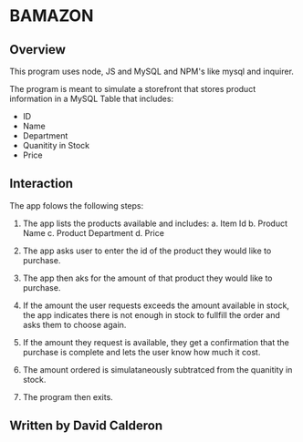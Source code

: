 # BAMAZON

## Overview

This program uses node, JS and MySQL and NPM's like mysql and inquirer.

The program is meant to simulate a storefront that stores product information in a MySQL Table that includes:

* ID
* Name
* Department
* Quanitity in Stock
* Price

## Interaction
The app folows the following steps:

1. The app lists the products available and includes:
  a. Item Id
  b. Product Name
  c. Product Department
  d. Price

2. The app asks user to enter the id of the product they would like to purchase.
3. The app then aks for the amount of that product they would like to purchase.
4. If the amount the user requests exceeds the amount available in stock, the app indicates there is not enough in stock to fullfill the order and asks them to choose again.
5. If the amount they request is available, they get a confirmation that the purchase is complete and lets the user know how much it cost.
6. The amount ordered is simulataneously subtratced from the quanitity in stock.
7. The program then exits.

## Written by David Calderon

